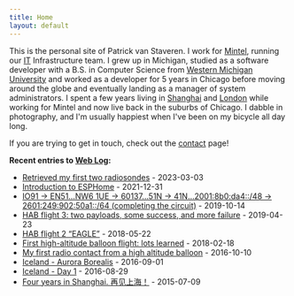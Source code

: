 ```yaml
---
title: Home
layout: default
---
```


This is the personal site of Patrick van Staveren. I work for
[Mintel](http://www.mintel.com/), running our [IT](https://medium.com/mintel-tech-blog)
Infrastructure team.
I grew up in Michigan,
studied as a software developer with a B.S. in Computer Science from
[Western Michigan University](http://wmich.edu/) and worked as a
developer for 5 years in Chicago before moving around the globe
and eventually landing as a manager of system administrators.
I spent a few years living in [Shanghai](http://trick.vanstaveren.us/wp/2015/07/09/four-years-in-shanghai-without-a-doubt-the-coolest-thing-ive-ever-done-%E5%86%8D%E8%A7%81%E4%B8%8A%E6%B5%B7%EF%BC%81/) and [London](#) while working for Mintel and now live back in the suburbs of Chicago.
I dabble in photography, and I'm
usually happiest when I've been on my bicycle all day long.

If you are trying to get in touch, check out the
[contact](/Contact) page!

**Recent entries to [Web Log](http://trick.vanstaveren.us/wp):**
* [Retrieved my first two radiosondes](/wp/2023/03/04/retrieved-my-first-two-radiosondes/) - 2023-03-03
* [Introduction to ESPHome](/wp/2021/12/31/introduction-to-esphome/) - 2021-12-31
* [IO91 -> EN51…NW6 1UE -> 60137…51N -> 41N…2001:8b0:da4::/48 -> 2601:249:902:50a1::/64 (completing the circuit)](https://trick.vanstaveren.us/wp/2019/10/14/completing-the-circuit/) - 2019-10-14
* [HAB flight 3: two payloads, some success, and more failure](https://trick.vanstaveren.us/wp/2019/04/23/hab-flight-3-two-payloads-some-success-and-more-failure/) - 2019-04-23
* [HAB flight 2 “EAGLE”](http://trick.vanstaveren.us/wp/2018/05/22/hab-flight-2-eagle/) - 2018-05-22
* [First high-altitude balloon flight: lots learned](http://trick.vanstaveren.us/wp/2018/02/18/first-high-altitude-balloon-flight-lots-learned/) - 2018-02-18
* [My first radio contact from a high altitude balloon](http://trick.vanstaveren.us/wp/2016/10/10/my-first-radio-contact-from-a-high-altitude-balloon/) - 2016-10-10
* [Iceland - Aurora Borealis](http://trick.vanstaveren.us/wp/2016/09/01/iceland-aurora-borealis/) - 2016-09-01
* [Iceland - Day 1](http://trick.vanstaveren.us/wp/2016/08/29/iceland/) - 2016-08-29
* [Four years in Shanghai. 再见上海！](http://trick.vanstaveren.us/wp/2015/07/09/four-years-in-shanghai-without-a-doubt-the-coolest-thing-ive-ever-done-%E5%86%8D%E8%A7%81%E4%B8%8A%E6%B5%B7%EF%BC%81/) - 2015-07-09

<!--
**Recent entries to [Web Log](http://trick.vanstaveren.us/wp):**

<rss><http://trick.vanstaveren.us/wp/feed/%7Cdate%7Cmax=5%7Ccharset=UTF-8%7Cshort%7Cnotitle%7Cdate_format=Y-m-d></rss>
-->
